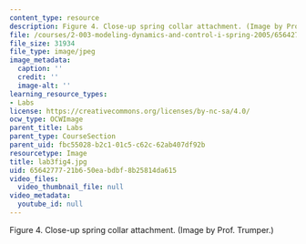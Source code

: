 ```yaml
---
content_type: resource
description: Figure 4. Close-up spring collar attachment. (Image by Prof. Trumper.)
file: /courses/2-003-modeling-dynamics-and-control-i-spring-2005/6564277721b650eabdbf8b25814da615_lab3fig4.jpg
file_size: 31934
file_type: image/jpeg
image_metadata:
  caption: ''
  credit: ''
  image-alt: ''
learning_resource_types:
- Labs
license: https://creativecommons.org/licenses/by-nc-sa/4.0/
ocw_type: OCWImage
parent_title: Labs
parent_type: CourseSection
parent_uid: fbc55028-b2c1-01c5-c62c-62ab407df92b
resourcetype: Image
title: lab3fig4.jpg
uid: 65642777-21b6-50ea-bdbf-8b25814da615
video_files:
  video_thumbnail_file: null
video_metadata:
  youtube_id: null
---
```

Figure 4. Close-up spring collar attachment. (Image by Prof. Trumper.)